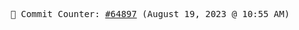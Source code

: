 <p align="center">
    <samp>
        📮 Commit Counter: <a href="https://github.com/Javascript-void0/Javascript-void0/commits/main">#64897</a> (August 19, 2023 @ 10:55 AM)
    </samp>
</p>